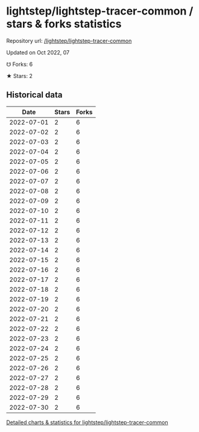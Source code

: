 # lightstep/lightstep-tracer-common / stars & forks statistics

Repository url: [/lightstep/lightstep-tracer-common](https://github.com/lightstep/lightstep-tracer-common)

Updated on Oct 2022, 07

☋ Forks: 6

★ Stars: 2

## Historical data
| Date | Stars | Forks |
|------|-------|-------|
| 2022-07-01 | 2 | 6 | 
| 2022-07-02 | 2 | 6 | 
| 2022-07-03 | 2 | 6 | 
| 2022-07-04 | 2 | 6 | 
| 2022-07-05 | 2 | 6 | 
| 2022-07-06 | 2 | 6 | 
| 2022-07-07 | 2 | 6 | 
| 2022-07-08 | 2 | 6 | 
| 2022-07-09 | 2 | 6 | 
| 2022-07-10 | 2 | 6 | 
| 2022-07-11 | 2 | 6 | 
| 2022-07-12 | 2 | 6 | 
| 2022-07-13 | 2 | 6 | 
| 2022-07-14 | 2 | 6 | 
| 2022-07-15 | 2 | 6 | 
| 2022-07-16 | 2 | 6 | 
| 2022-07-17 | 2 | 6 | 
| 2022-07-18 | 2 | 6 | 
| 2022-07-19 | 2 | 6 | 
| 2022-07-20 | 2 | 6 | 
| 2022-07-21 | 2 | 6 | 
| 2022-07-22 | 2 | 6 | 
| 2022-07-23 | 2 | 6 | 
| 2022-07-24 | 2 | 6 | 
| 2022-07-25 | 2 | 6 | 
| 2022-07-26 | 2 | 6 | 
| 2022-07-27 | 2 | 6 | 
| 2022-07-28 | 2 | 6 | 
| 2022-07-29 | 2 | 6 | 
| 2022-07-30 | 2 | 6 | 


[Detailed charts & statistics for lightstep/lightstep-tracer-common](https://reviewgithub.com/rep/lightstep/lightstep-tracer-common)

